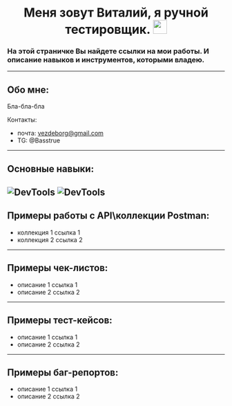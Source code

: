 <h1 align="center">Меня зовут Виталий, я ручной тестировщик. <img src="https://github.com/blackcater/blackcater/raw/main/images/Hi.gif" height="32"/></h1>
<h3>На этой страничке Вы найдете ссылки на мои работы. И описание навыков и инструментов, которыми владею.</h3>

---
## Обо мне:
Бла-бла-бла

Контакты:
- почта: vezdeborg@gmail.com  
- TG: @Basstrue

---
## Основные навыки:
![DevTools](https://img.shields.io/badge/DevTools-168363?style=for-the-badge&logoColor=white)
![DevTools](https://img.shields.io/badge/DevTools-168350?style=for-the-badge&logoColor=white)
---
## Примеры работы с API\коллекции Postman:
- коллекция 1
ссылка 1
- коллекция 2
ссылка 2

---
## Примеры чек-листов:
- описание 1
ссылка 1
- описание 2
ссылка 2

---
## Примеры тест-кейсов:
- описание 1
ссылка 1
- описание 2
ссылка 2

---
## Примеры баг-репортов:
- описание 1
ссылка 1
- описание 2
ссылка 2
